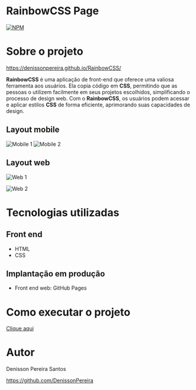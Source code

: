 # RainbowCSS Page
[![NPM](https://img.shields.io/npm/l/react)](https://github.com/DenissonPereira/RainbowCSS/blob/main/LICENSE) 

# Sobre o projeto

https://denissonpereira.github.io/RainbowCSS/

**RainbowCSS** é uma aplicação de front-end que oferece uma valiosa ferramenta aos usuários. Ela copia código em **CSS**, permitindo que as pessoas o utilizem facilmente em seus projetos escolhidos, simplificando o processo de design web. Com o **RainbowCSS**, os usuários podem acessar e aplicar estilos **CSS** de forma eficiente, aprimorando suas capacidades de design.

## Layout mobile
![Mobile 1](https://via.placeholder.com/150) ![Mobile 2](https://via.placeholder.com/150)

## Layout web
![Web 1](https://via.placeholder.com/150)

![Web 2](https://via.placeholder.com/150)

# Tecnologias utilizadas
## Front end
- HTML
- CSS

## Implantação em produção
- Front end web: GitHub Pages

# Como executar o projeto

[Clique aqui](https://denissonpereira.github.io/RainbowCSS/)

# Autor

Denisson Pereira Santos

https://github.com/DenissonPereira